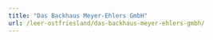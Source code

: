 ```yaml
---
title: "Das Backhaus Meyer-Ehlers GmbH"
url: /leer-ostfriesland/das-backhaus-meyer-ehlers-gmbh/
---
```

